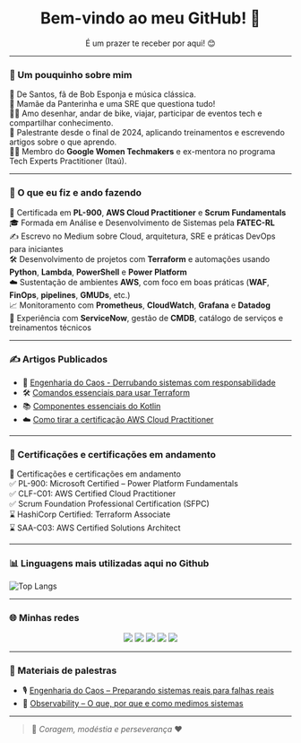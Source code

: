 <h1 align="center">Bem-vindo ao meu GitHub! 👋</h1>
<p align="center">É um prazer te receber por aqui! 😊</p>

---

### 🌟 Um pouquinho sobre mim

🎯 De Santos, fã de Bob Esponja e música clássica.  
🐾 Mamãe da Panterinha e uma SRE que questiona tudo!  
🚴‍♀️ Amo desenhar, andar de bike, viajar, participar de eventos tech e compartilhar conhecimento.  
🎤 Palestrante desde o final de 2024, aplicando treinamentos e escrevendo artigos sobre o que aprendo.  
👩‍💻 Membro do <strong>Google Women Techmakers</strong> e ex-mentora no programa Tech Experts Practitioner (Itaú).

---

### 💼 O que eu fiz e ando fazendo

📜 Certificada em **PL-900**, **AWS Cloud Practitioner** e **Scrum Fundamentals**  
🎓 Formada em Análise e Desenvolvimento de Sistemas pela **FATEC-RL**  
✍️ Escrevo no Medium sobre Cloud, arquitetura, SRE e práticas DevOps para iniciantes  
🛠️ Desenvolvimento de projetos com **Terraform** e automações usando **Python**, **Lambda**, **PowerShell** e **Power Platform**  
☁️ Sustentação de ambientes **AWS**, com foco em boas práticas (**WAF**, **FinOps**, **pipelines**, **GMUDs**, etc.)  
📈 Monitoramento com **Prometheus**, **CloudWatch**, **Grafana** e **Datadog**  
🧩 Experiência com **ServiceNow**, gestão de **CMDB**, catálogo de serviços e treinamentos técnicos

---

### ✍️ Artigos Publicados

- 📌 [Engenharia do Caos - Derrubando sistemas com responsabilidade](https://medium.com/sysadminas/engenharia-do-caos-derrubando-sistemas-com-responsabilidade-05aff3caaad7)
- 🛠️ [Comandos essenciais para usar Terraform](https://medium.com/@dalfinha.tech/iac-principais-comandos-para-criar-e-manter-recursos-no-terraform-1bd2ee6777af)
- 📚 [Componentes essenciais do Kotlin](https://medium.com/@dalfinha.tech/pilulas-componentes-essenciais-do-kotlin-35db7dfec10c)
- ☁️ [Como tirar a certificação AWS Cloud Practitioner](https://medium.com/@dalfinha.tech/xp-o-caminho-para-tirar-a-certifica%C3%A7%C3%A3o-aws-cloud-practitioner-a26a2f570cef)

---
### 📜 Certificações e certificações em andamento
📜 Certificações e certificações em andamento<br>
✅ PL-900: Microsoft Certified – Power Platform Fundamentals<br>
✅ CLF-C01: AWS Certified Cloud Practitioner<br>
✅ Scrum Foundation Professional Certification (SFPC)<br>
⌛ HashiCorp Certified: Terraform Associate<br>
⌛ SAA-C03: AWS Certified Solutions Architect<br>

---

### 📊 Linguagens mais utilizadas aqui no Github

![Top Langs](https://github-readme-stats.vercel.app/api/top-langs/?username=dalfinha&layout=compact)

---

### 🌐 Minhas redes

<div align="center">
  <a href="mailto:dalva.mariana.dm@gmail.com"><img src="https://img.shields.io/badge/Gmail-D14836?style=for-the-badge&logo=gmail&logoColor=white"></a>
  <a href="https://www.linkedin.com/in/dalva-mariana/" target="_blank"><img src="https://img.shields.io/badge/LinkedIn-0077B5?style=for-the-badge&logo=linkedin&logoColor=white"></a>
  <a href="https://learn.microsoft.com/pt-br/users/dalvinha/" target="_blank"><img src="https://img.shields.io/badge/Microsoft-008000?style=for-the-badge&logo=microsoft&logoColor=white"></a>
  <a href="https://medium.com/@dalfinha.tech" target="_blank"><img src="https://img.shields.io/badge/Medium-12100E?style=for-the-badge&logo=medium&logoColor=white"></a>
  <a href="https://www.hackerrank.com/dalvinha" target="_blank"><img src="https://img.shields.io/badge/Hackerrank-2EC866?style=for-the-badge&logo=HackerRank&logoColor=white"></a>
</div>

---

### 🎤 Materiais de palestras

- 🎙️ [Engenharia do Caos – Preparando sistemas reais para falhas reais](https://drive.google.com/file/d/1T_xtejtZMtZZOjeasxdzddOy5jGa-pDh/view?usp=drive_link)
- 📡 [Observability – O que, por que e como medimos sistemas](https://drive.google.com/file/d/15je81NqgQ93I8rXd3pivWDI8vhCRzhsQ/view?usp=drive_link)

---

> 🌈 *Coragem, modéstia e perseverança* ❤️
